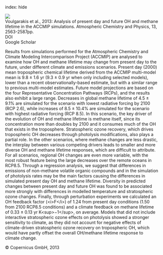 index: hide

<div class="Citation">
    <div class="Citation-thumb CitationThumb-linked"  data-href="https://doi.org/10.5194/acp-13-2563-2013">
      <img src="https://static.claimspace.cloud/climate-study-static/refs/thumbs/6/Voulgarakis_et_al_2013-thumb.png" />
    </div>

  <div class="Citation-body">
    <div class="Citation-text">Voulgarakis et al., 2013: Analysis of present day and future OH and methane lifetime in the ACCMIP simulations. <span class="Article-journal">Atmospheric Chemistry and Physics, </span><span class="Article-volume">13, </span>2563-2587pp.</div>
    <div class="Citation-links">
      <div class="CitationLink" data-href="https://doi.org/10.5194/acp-13-2563-2013">
        <div class="CitationLink-icon CitationLink-Doi"></div>
        <div class="CitationLink-text">DOI</div>
      </div>
      <div class="CitationLink" data-href="https://scholar.google.com/scholar?q=10.5194/acp-13-2563-2013">
        <div class="CitationLink-icon CitationLink-Scholar"></div>
        <div class="CitationLink-text">Google Scholar</div>
      </div>
    </div>
  </div>
</div>

Results from simulations performed for the Atmospheric Chemistry and Climate Modeling Intercomparison Project (ACCMIP) are analysed to examine how OH and methane lifetime may change from present day to the future, under different climate and emissions scenarios. Present day (2000) mean tropospheric chemical lifetime derived from the ACCMIP multi-model mean is 9.8 ± 1.6 yr (9.3 ± 0.9 yr when only including selected models), lower than a recent observationally-based estimate, but with a similar range to previous multi-model estimates. Future model projections are based on the four Representative Concentration Pathways (RCPs), and the results also exhibit a large range. Decreases in global methane lifetime of 4.5 ± 9.1% are simulated for the scenario with lowest radiative forcing by 2100 (RCP 2.6), while increases of 8.5 ± 10.4% are simulated for the scenario with highest radiative forcing (RCP 8.5). In this scenario, the key driver of the evolution of OH and methane lifetime is methane itself, since its concentration more than doubles by 2100 and it consumes much of the OH that exists in the troposphere. Stratospheric ozone recovery, which drives tropospheric OH decreases through photolysis modifications, also plays a partial role. In the other scenarios, where methane changes are less drastic, the interplay between various competing drivers leads to smaller and more diverse OH and methane lifetime responses, which are difficult to attribute. For all scenarios, regional OH changes are even more variable, with the most robust feature being the large decreases over the remote oceans in RCP8.5. Through a regression analysis, we suggest that differences in emissions of non-methane volatile organic compounds and in the simulation of photolysis rates may be the main factors causing the differences in simulated present day OH and methane lifetime. Diversity in predicted changes between present day and future OH was found to be associated more strongly with differences in modelled temperature and stratospheric ozone changes. Finally, through perturbation experiments we calculated an OH feedback factor (&lt;i&gt;F&lt;/i&gt;) of 1.24 from present day conditions (1.50 from 2100 RCP8.5 conditions) and a climate feedback on methane lifetime of 0.33 ± 0.13 yr K&lt;sup&gt;−1&lt;/sup&gt;, on average. Models that did not include interactive stratospheric ozone effects on photolysis showed a stronger sensitivity to climate, as they did not account for negative effects of climate-driven stratospheric ozone recovery on tropospheric OH, which would have partly offset the overall OH/methane lifetime response to climate change.

<div class="Citation-copy">
&copy; Copernicus GmbH, 2013
</div>